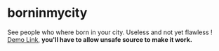 # borninmycity
See people who where born in your city. Useless and not yet flawless ! <br/>
[Demo Link](https://lprat99.github.io/borninmycity/), **you'll have to allow unsafe source to make it work.**

